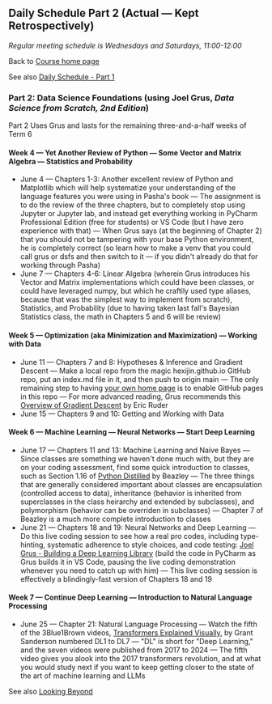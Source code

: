 ## Daily Schedule Part 2 (Actual &mdash; Kept Retrospectively)

*Regular meeting schedule is Wednesdays and Saturdays, 11:00-12:00*

Back to [Course home page](./index.html)

See also [Daily Schedule - Part 1](./daily_schedule_part1.html)

### Part 2: Data Science Foundations (using Joel Grus, *Data Science from Scratch, 2nd Edition*)

Part 2 Uses Grus and lasts for the remaining three-and-a-half weeks of Term 6

#### Week 4 &mdash; Yet Another Review of Python &mdash; Some Vector and Matrix Algebra &mdash; Statistics and Probability

* June 4 &mdash; Chapters 1-3: Another excellent review of Python and Matplotlib which will help systematize your understanding of the language features you were using in Pasha's book &mdash; The assignment is to do the review of the three chapters, but to completely stop using Jupyter or Jupyter lab, and instead get everything working in PyCharm Professional Edition (free for students) or VS Code (but I have zero experience with that) &mdash; When Grus says (at the beginning of Chapter 2) that you should not be tampering with your base Python environment, he is completely correct (so learn how to make a venv that you could call grus or dsfs and then switch to it &mdash; if you didn't already do that for working through Pasha)
* June 7 &mdash; Chapters 4-6: Linear Algebra (wherein Grus introduces his Vector and Matrix implementations which could have been classes, or could have leveraged numpy, but which he craftily used type aliases, because that was the simplest way to implement from scratch), Statistics, and Probability (due to having taken last fall's Bayesian Statistics class, the math in Chapters 5 and 6 will be review)

#### Week 5 &mdash; Optimization (aka Minimization and Maximization) &mdash; Working with Data

* June 11 &mdash; Chapters 7 and 8: Hypotheses &amp; Inference and Gradient Descent &mdash; Make a local repo from the magic hexijin.github.io GitHub repo, put an index.md file in it, and then push to origin main &mdash; The only remaining step to having [your own home page](https://hexijin.github.io) is to enable GitHub pages in this repo &mdash; For more advanced reading, Grus recommends this [Overview of Gradient Descent](https://www.ruder.io/optimizing-gradient-descent/) by Eric Ruder
* June 15 &mdash; Chapters 9 and 10: Getting and Working with Data

#### Week 6 &mdash; Machine Learning &mdash; Neural Networks &mdash; Start Deep Learning

* June 17 &mdash; Chapters 11 and 13: Machine Learning and Naive Bayes &mdash; Since classes are something we haven't done much with, but they are on your coding assessment, find some quick introduction to classes, such as Section 1.16 of [Python Distilled](https://www.dabeaz.com/python-distilled/) by Beazley &mdash; The three things that are generally considered important about classes are encapsulation (controlled access to data), inheritance (behavior is inherited from superclasses in the class heirarchy and extended by subclasses), and polymorphism (behavior can be overriden in subclasses) &mdash; Chapter 7 of Beazley is a much more complete introduction to classes
* June 21 &mdash; Chapters 18 and 19: Neural Networks and Deep Learning &mdash; Do this live coding session to see how a real pro codes, including type-hinting, systematic adherence to style choices, and code testing: [Joel Grus - Building a Deep Learning Library](https://joelgrus.com/2017/12/04/livecoding-madness-building-a-deep-learning-library/) (build the code in PyCharm as Grus builds it in VS Code, pausing the live coding demonstration whenever you need to catch up with him) &mdash; This live coding session is effectively a blindingly-fast version of Chapters 18 and 19

#### Week 7 &mdash; Continue Deep Learning &mdash; Introduction to Natural Language Processing

* June 25 &mdash; Chapter 21: Natural Language Processing &mdash; Watch the fifth of the 3Blue1Brown videos, [Transformers Explained Visually](https://youtu.be/wjZofJX0v4M), by Grant Sanderson numbered DL1 to DL7 &mdash; "DL" is short for "Deep Learning," and the seven videos were published from 2017 to 2024 &mdash; The fifth video gives you alook into the 2017 transformers revolution, and at what you would study next if you want to keep getting closer to the state of the art of machine learning and LLMs

See also [Looking Beyond](./looking_beyond.html)
